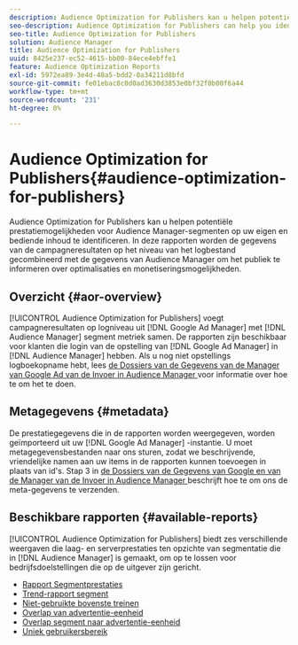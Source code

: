 ```yaml
---
description: Audience Optimization for Publishers kan u helpen potentiële prestatiemogelijkheden voor Audience Manager-segmenten op uw eigen en bediende inhoud te identificeren. In deze rapporten worden de gegevens van de campagneresultaten op het niveau van het logbestand gecombineerd met de gegevens van Audience Manager om het publiek te informeren over optimalisaties en monetiseringsmogelijkheden.
seo-description: Audience Optimization for Publishers can help you identify potential performance opportunities for Audience Manager segments on your owned and operated content. These reports combine log-level campaign performance data with Audience Manager metrics to inform audience optimizations and monetization opportunities.
seo-title: Audience Optimization for Publishers
solution: Audience Manager
title: Audience Optimization for Publishers
uuid: 8425e237-ec52-4615-bb00-84ece4ebffe1
feature: Audience Optimization Reports
exl-id: 5972ea89-3e4d-48a5-bdd2-0a34211d8bfd
source-git-commit: fe01ebac8c0d0ad3630d3853e0bf32f0b00f6a44
workflow-type: tm+mt
source-wordcount: '231'
ht-degree: 0%

---
```


# Audience Optimization for Publishers{#audience-optimization-for-publishers}

Audience Optimization for Publishers kan u helpen potentiële prestatiemogelijkheden voor Audience Manager-segmenten op uw eigen en bediende inhoud te identificeren. In deze rapporten worden de gegevens van de campagneresultaten op het niveau van het logbestand gecombineerd met de gegevens van Audience Manager om het publiek te informeren over optimalisaties en monetiseringsmogelijkheden.

## Overzicht {#aor-overview}

[!UICONTROL Audience Optimization for Publishers] voegt campagneresultaten op logniveau uit [!DNL Google Ad Manager] met [!DNL Audience Manager] segment metriek samen. De rapporten zijn beschikbaar voor klanten die login van de opstelling van [!DNL Google Ad Manager] in [!DNL Audience Manager] hebben. Als u nog niet opstellings logboekopname hebt, lees [ de Dossiers van de Gegevens van de Manager van Google Ad van de Invoer in Audience Manager ](import-dfp.md) voor informatie over hoe te om het te doen.

## Metagegevens {#metadata}

De prestatiegegevens die in de rapporten worden weergegeven, worden geïmporteerd uit uw [!DNL Google Ad Manager] -instantie. U moet metagegevensbestanden naar ons sturen, zodat we beschrijvende, vriendelijke namen aan uw items in de rapporten kunnen toevoegen in plaats van id&#39;s. Stap 3 in [ de Dossiers van de Gegevens van Google en van de Manager van de Invoer in Audience Manager ](../../../reporting/audience-optimization-reports/aor-publishers/import-dfp.md) beschrijft hoe te om ons de meta-gegevens te verzenden.

## Beschikbare rapporten {#available-reports}

[!UICONTROL Audience Optimization for Publishers] biedt zes verschillende weergaven die laag- en serverprestaties ten opzichte van segmentatie die in [!DNL Audience Manager] is gemaakt, om op te lossen voor bedrijfsdoelstellingen die op de uitgever zijn gericht.

+ [Rapport Segmentprestaties](publisher-segment-performance.md)
+ [Trend-rapport segment](publisher-segment-trends.md)
+ [Niet-gebruikte bovenste treinen](publisher-top-unused-traits.md)
+ [Overlap van advertentie-eenheid](publisher-ad-unit-overlap.md)
+ [Overlap segment naar advertentie-eenheid](publisher-segment-ad-unit-overlap.md)
+ [Uniek gebruikersbereik](publisher-unique-reach.md)
